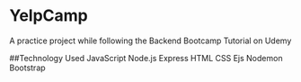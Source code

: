 # YelpCamp
A practice project while following the Backend Bootcamp Tutorial on Udemy

##Technology Used
JavaScript
Node.js
Express
HTML
CSS
Ejs
Nodemon
Bootstrap